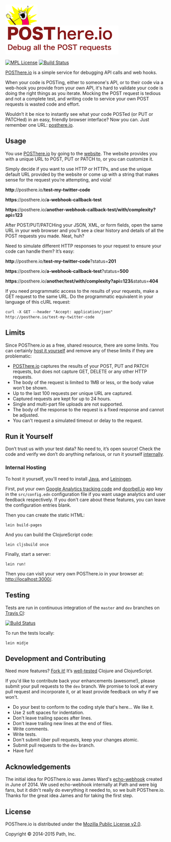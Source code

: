 [![Debug all the POST requests](./resources/public/images/x-all-the-y.png)](http://posthere.io/)  
[![POSThere.io](./resources/public/images/POSThere.io.tagline.png)](http://posthere.io/)

[![MPL License](http://img.shields.io/badge/license-MPL-blue.svg?style=flat)](https://www.mozilla.org/MPL/2.0/)
[![Build Status](http://img.shields.io/travis/path/posthere.io.svg?style=flat)](https://travis-ci.org/path/posthere.io)

[POSThere.io](http://posthere.io/) is a simple service for debugging API calls and web hooks. 

When your code is POSTing, either to someone's API, or to their code via a web-hook you provide from your own API, it's hard to validate your code is doing the right things as you iterate. Mocking the POST request is tedious and not a complete test, and writing code to service your own POST requests is wasted code and effort.

Wouldn’t it be nice to instantly see what your code POSTed (or PUT or PATCHed) in an easy, friendly browser interface? Now you can. Just remember one URL: [posthere.io](http://posthere.io/). 


## Usage

You use [POSThere.io](http://posthere.io/) by going to the [website](http://posthere.io/). The website provides you with a unique URL to POST, PUT or PATCH to, or you can customize it.

Simply decide if you want to use HTTP or HTTPs, and use the unique default URL provided by the website or come up with a string that makes sense for the request you’re attempting, and viola! 

  **http**://posthere.io/**test-my-twitter-code**

  **https**://posthere.io/**a-webhook-callback-test**

  **https**://posthere.io/**another-webhook-callback-test/with/complexity?api=123**

After POST/PUT/PATCHing your JSON, XML, or form fields, open the same URL in your web browser and you’ll see a clear history and details of all the POST requests you made. Neat, huh?

Need to simulate different HTTP responses to your request to ensure your code can handle them? It’s easy:

  **http**://posthere.io/**test-my-twitter-code**?status=**201**

  **https**://posthere.io/**a-webhook-callback-test**?status=**500**

  **https**://posthere.io/**another/test/with/complexity?api=123**&status=**404**

If you need programmatic access to the results of your requests, make a GET request to the same URL. Do the programmatic equivalent in your language of this cURL request:

```console
curl -X GET --header "Accept: application/json" http://posthere.io/test-my-twitter-code
```


## Limits

Since POSThere.io as a free, shared resource, there are some limits. You can certainly [host it yourself](#run-it-yourself) and remove any of these limits if they are problematic:

* [POSThere.io](http://posthere.io/) captures the results of your POST, PUT and PATCH requests, but does not capture GET, DELETE or any other HTTP requests.
* The body of the request is limited to 1MB or less, or the body value won't be shown.
* Up to the last 100 requests per unique URL are captured.
* Captured requests are kept for up to 24 hours.
* Single and multi-part file uploads are not supported.
* The body of the response to the request is a fixed response and cannot be adjusted.
* You can't request a simulated timeout or delay to the request.


## Run it Yourself

Don’t trust us with your test data? No need to, it’s open source! Check the code and verify we don’t do anything nefarious, or run it yourself [internally](internal-hosting).

### Internal Hosting

To host it yourself, you'll need to install [Java](http://www.oracle.com/technetwork/java/javase/downloads/index.html), and [Leiningen](http://leiningen.org/).

First, put your own [Google Analytics tracking code](https://support.google.com/analytics/answer/1008080?hl=en) and [doorbell.io](https://doorbell.io/) app key in the `src/config.edn` configuration file if you want usage analytics and user feedback respectively. If you don't care about these features, you can leave the configuration entries blank.

Then you can create the static HTML:

```console
lein build-pages
```

And you can build the ClojureScript code:

```console
lein cljsbuild once
```

Finally, start a server:

```console
lein run!
```

Then you can visit your very own POSThere.io in your browser at: [http://localhost:3000/](http://localhost:3000/).


## Testing

Tests are run in continuous integration of the `master` and `dev` branches on [Travis CI](https://travis-ci.org/path/posthere.io):

[![Build Status](http://img.shields.io/travis/path/posthere.io.svg?style=flat)](https://travis-ci.org/path/posthere.io)

To run the tests locally:

```console
lein midje
```


## Development and Contributing

Need more features? [Fork it!](https://github.com/path/posthere.io/fork) It’s [well-tested](https://travis-ci.org/path/posthere.io) Clojure and ClojureScript.

If you'd like to contribute back your enhancements (awesome!), please submit your pull requests to the `dev` branch. We promise to look at every pull request and incorporate it, or at least provide feedback on why if we won't.

* Do your best to conform to the coding style that's here... We like it.
* Use 2 soft spaces for indentation.
* Don't leave trailing spaces after lines.
* Don't leave trailing new lines at the end of files.
* Write comments.
* Write tests.
* Don't submit über pull requests, keep your changes atomic.
* Submit pull requests to the `dev` branch.
* Have fun!

## Acknowledgements

The initial idea for POSThere.io was James Ward's [echo-webhook](http://www.jamesward.com/2014/06/11/testing-webhooks-was-a-pain-so-i-fixed-the-glitch) created in June of 2014. We used echo-webhook internally at Path and were big fans, but it didn't really do everything it needed to, so we built POSThere.io. Thanks for the great idea James and for taking the first step.

## License

POSThere.io is distributed under the [Mozilla Public License v2.0](http://www.mozilla.org/MPL/2.0/).

Copyright © 2014-2015 Path, Inc.